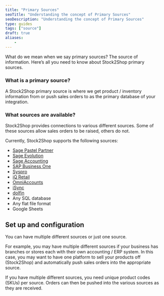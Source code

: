 ```yaml
---
title: "Primary Sources"
seoTitle: "Understanding the concept of Primary Sources"
seoDescription: "Understanding the concept of Primary Sources"
type: guides
tags: ["source"]
draft: true
aliases:
    - 
---
```



What do we mean when we say primary sources? The source of information. Here’s all you need to know about Stock2Shop primary sources.


### What is a primary source?
A Stock2Shop primary source is where we get product / inventory information from or push sales orders to as the primary database of your integration.


### What sources are available?
Stock2Shop provides connections to various different sources. Some of these sources allow sales orders to be raised, others do not.

Currently, Stock2Shop supports the following sources:

- [Sage Pastel Partner](/integrations/pastel-partner/)
- [Sage Evolution](/integrations/sage-200-evolution/) 
- [Sage Accounting](/integrations/sage-one-accounting/) 
- [SAP Business One](/integrations/sap/) 
- [Syspro](/integrations/syspro/)
- [iQ Retail](/integrations/iq-retail/)
- [OmniAccounts](/integrations/omni-accounts/)
- [iSync](/integrations/isync/)
- [dolfin](/integrations/dolfin/)
- Any SQL database
- Any flat file format
- Google Sheets


## Set up and configuration
You can have multiple different sources or just one source.

For example, you may have multiple different sources if your business has branches or stores each with their own accounting / ERP system. In this case, you may want to have one platform to sell your products off (Stock2Shop) and automatically push sales orders into the appropriate source.

If you have multiple different sources, you need unique product codes (SKUs) per source. Orders can then be pushed into the various sources as they are received.


